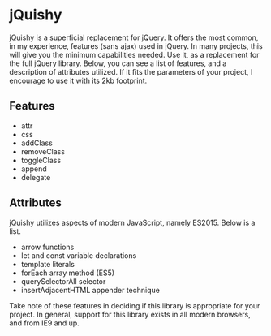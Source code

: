 # jQuishy

jQuishy is a superficial replacement for jQuery.  It offers the most common, in my experience, features (sans ajax) used in jQuery. In many projects, this will give you the minimum capabilities needed.  Use it, as a replacement for the full jQuery library.  Below, you can see a list of features, and a description of attributes utilized.  If it fits the parameters of your project, I encourage to use it with its 2kb footprint.

## Features

- attr
- css
- addClass
- removeClass
- toggleClass
- append
- delegate

## Attributes

jQuishy utilizes aspects of modern JavaScript, namely ES2015.  Below is a list.

- arrow functions
- let and const variable declarations
- template literals
- forEach array method (ES5)
- querySelectorAll selector
- insertAdjacentHTML appender technique

Take note of these features in deciding if this library is appropriate for your project.  In general, support for this library exists in all modern browsers, and from IE9 and up.

